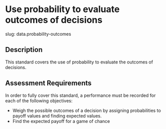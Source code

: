 # Use probability to evaluate outcomes of decisions

slug: data.probability-outcomes

## Description
This standard covers the use of probability to evaluate the outcomes of decisions.

## Assessment Requirements
In order to fully cover this standard, a performance must be recorded for each of the following objectives:

- Weigh the possible outcomes of a decision by assigning probabilities to payoff values and finding expected values.
- Find the expected payoff for a game of chance
